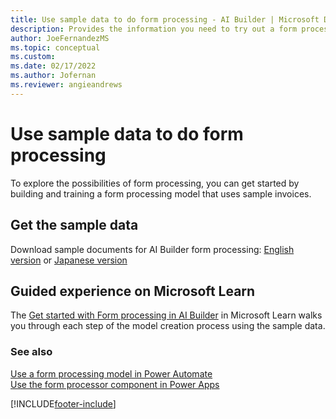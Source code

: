 ```yaml
---
title: Use sample data to do form processing - AI Builder | Microsoft Docs
description: Provides the information you need to try out a form processing model with sample data AI Builder.
author: JoeFernandezMS
ms.topic: conceptual
ms.custom: 
ms.date: 02/17/2022
ms.author: Jofernan
ms.reviewer: angieandrews
---
```


# Use sample data to do form processing

To explore the possibilities of form processing, you can get started by building and training a form processing model that uses sample invoices.


## Get the sample data

Download sample documents for AI Builder form processing: [English version](https://go.microsoft.com/fwlink/?linkid=2128080) or [Japanese version](https://go.microsoft.com/fwlink/?linkid=2186887)

## Guided experience on Microsoft Learn

The [Get started with Form processing in AI Builder](/learn/modules/get-started-with-form-processing/2-create-first-model) in Microsoft Learn walks you through each step of the model creation process using the sample data.

### See also

[Use a form processing model in Power Automate](form-processing-model-in-flow.md)  
[Use the form processor component in Power Apps](form-processor-component-in-powerapps.md)


[!INCLUDE[footer-include](includes/footer-banner.md)]
